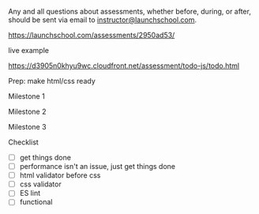 
Any and all questions about assessments, whether before, during, or after, should be sent via email to instructor@launchschool.com.

https://launchschool.com/assessments/2950ad53/

live example

https://d3905n0khyu9wc.cloudfront.net/assessment/todo-js/todo.html


Prep: make html/css ready

Milestone 1

Milestone 2

Milestone 3

Checklist
- [ ] get things done
- [ ] performance isn't an issue, just get things done
- [ ] html validator before css
- [ ] css validator
- [ ] ES lint
- [ ] functional